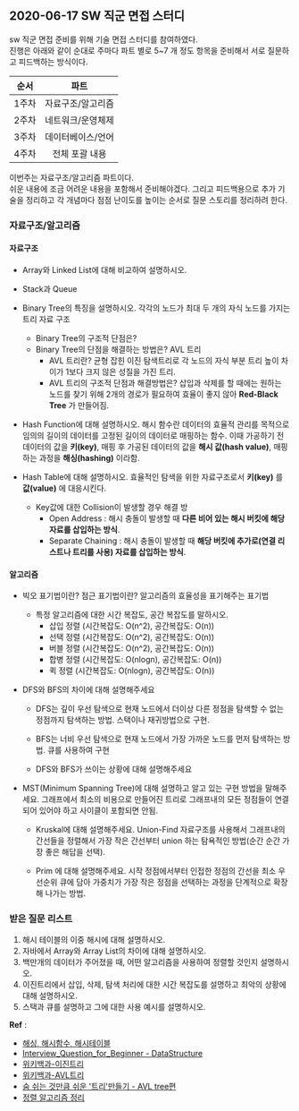 ## 2020-06-17 SW 직군 면접 스터디

sw 직군 면접 준비를 위해 기술 면접 스터디를 참여하였다.<br>
진행은 아래와 같이 순대로 주마다 파트 별로 5~7 개 정도 항목을 준비해서 서로 질문하고 피드백하는 방식이다.<br>

|순서|파트|
|---|:---:|
|1주차|자료구조/알고리즘|
|2주차|네트워크/운영체제|
|3주차|데이터베이스/언어|
|4주차|전체 포괄 내용|

이번주는 자료구조/알고리즘 파트이다.<br>
쉬운 내용에 조금 어려운 내용을 포함해서 준비해야겠다. 그리고 피드백용으로 추가 기술을 정리하고 각 개념마다 점점 난이도를 높이는 순서로 질문 스토리를 정리하려 한다.

### 자료구조/알고리즘

#### 자료구조

- Array와 Linked List에 대해 비교하여 설명하시오.
 
- Stack과 Queue


- Binary Tree의 특징을 설명하시오.
  각각의 노드가 최대 두 개의 자식 노드를 가지는 트리 자료 구조
  - Binary Tree의 구조적 단점은?
  - Binary Tree의 단점을 해결하는 방법은? AVL 트리
    - AVL 트리란? 
	  균형 잡힌 이진 탐색트리로 각 노드의 자식 부분 트리 높이 차이가 1보다 크지 않은 성질을 가진 트리.
	- AVL 트리의 구조적 단점과 해결방법은?
	  삽입과 삭제를 할 때에는 원하는 노드를 찾기 위해 2개의 경로가 필요하여 효율이 좋지 않아 **Red-Black Tree** 가 만들어짐.

- Hash Function에 대해 설명하시오.
  해시 함수란 데이터의 효율적 관리를 목적으로 임의의 길이의 데이터를 고정된 길이의 데이터로 매핑하는 함수. 이때 가공하기 전 데이터의 값을 **키(key)**, 매핑 후 가공된 데이터의 값을 **해시 값(hash value)**, 매핑하는 과정을 **해싱(hashing)** 이라함.

- Hash Table에 대해 설명하시오.
  효율적인 탐색을 위한 자료구조로서 **키(key)** 를 **값(value)** 에 대응시킨다.

  - Key값에 대한 Collision이 발생할 경우 해결 방
    - Open Address : 해시 충돌이 발생할 때 **다른 비어 있는 해시 버킷에 해당 자료를 삽입하는 방식**.
	- Separate Chaining : 해시 충돌이 발생할 때 **해당 버킷에 추가로(연결 리스트나 트리를 사용) 자료를 삽입하는 방식**.


#### 알고리즘

- 빅오 표기법이란? 점근 표기법이란?
  알고리즘의 효율성을 표기해주는 표기법
  - 특정 알고리즘에 대한 시간 복잡도, 공간 복잡도를 말하시오.
    - 삽입 정렬 (시간복잡도: O(n^2), 공간복잡도: O(n))
	- 선택 정렬 (시간복잡도: O(n^2), 공간복잡도: O(n))
	- 버블 정렬 (시간복잡도: O(n^2), 공간복잡도: O(n))
    - 합병 정렬 (시간복잡도: O(nlogn), 공간복잡도: O(n))
	- 퀵 정렬   (시간복잡도: O(nlogn), 공간복잡도: O(n))

- DFS와 BFS의 차이에 대해 설명해주세요
  - DFS는 깊이 우선 탐색으로 현재 노드에서 더이상 다른 정점을 탐색할 수 없는 정점까지 탐색하는 방법. 스택이나 재귀방법으로 구현.
  - BFS는 너비 우선 탐색으로 현재 노드에서 가장 가까운 노드를 먼저 탐색하는 방법. 큐를 사용하여 구현

  - DFS와 BFS가 쓰이는 상황에 대해 설명해주세요


- MST(Minimum Spanning Tree)에 대해 설명하고 알고 있는 구현 방법을 말해주세요.
  그래프에서 최소의 비용으로 만들어진 트리로 그래프내의 모든 정점들이 연결되어 있어야 하고 사이클이 포함되면 안됨.

  - Kruskal에 대해 설명해주세요.
    Union-Find 자료구조를 사용해서 그래프내의 간선들을 정렬해서 가장 작은 간선부터 union 하는 탐욕적인 방법(순간 순간 가장 좋은 해답을 선택).

  - Prim 에 대해 설명해주세요.
    시작 정점에서부터 인접한 정점의 간선을 최소 우선순위 큐에 담아 가중치가 가장 작은 정점을 선택하는 과정을 단계적으로 확장해 나가는 방법.

### 받은 질문 리스트

1. 해시 테이블의 이중 해시에 대해 설명하시오.
2. 자바에서 Array와 Array List의 차이에 대해 설명하시오.
3. 백만개의 데이터가 주어졌을 때, 어떤 알고리즘을 사용하여 정렬할 것인지 설명하시오.
4. 이진트리에서 삽입, 삭제, 탐색 처리에 대한 시간 복잡도를 설명하고 최악의 상황에 대해 설명하시오.
5. 스택과 큐를 설명하고 그에 대한 사용 예시를 설명하시오.


**Ref** :<br>
- [해싱, 해시함수, 해시테이블](https://ratsgo.github.io/data%20structure&algorithm/2017/10/25/hash/)
- [Interview_Question_for_Beginner - DataStructure](https://github.com/JaeYeopHan/Interview_Question_for_Beginner/blob/master/DataStructure/README.md#hash-table)
- [위키백과-이진트리](https://ko.wikipedia.org/wiki/%EC%9D%B4%EC%A7%84_%ED%8A%B8%EB%A6%AC)
- [위키백과-AVL트리](https://ko.wikipedia.org/wiki/AVL_%ED%8A%B8%EB%A6%AC)
- [숨 쉬는 것만큼 쉬운 '트리'만들기 - AVL tree편](https://m.blog.naver.com/PostView.nhn?blogId=dhdh6190&logNo=221062784111&proxyReferer=https:%2F%2Fwww.google.com%2F)
- [정렬 알고리즘 정리](https://medium.com/@lghaske/%EC%A0%95%EB%A0%AC-%EC%95%8C%EA%B3%A0%EB%A6%AC%EC%A6%98-%EC%A0%95%EB%A6%AC-with-big-o-82391afd20a2)

